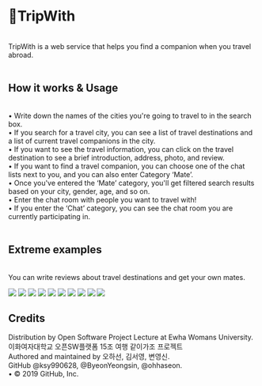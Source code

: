 # 💑TripWith 
<br>
 TripWith is a web service that helps you find a companion when you travel abroad.
 <br><br>
 
<h2>How it works & Usage</h2><br>
•	Write down the names of the cities you're going to travel to in the search box.<br>
•	If you search for a travel city, you can see a list of travel destinations and a list of current travel companions in the city.<br>
•	If you want to see the travel information, you can click on the travel destination to see a brief introduction, address, photo, and review.<br>
•	If you want to find a travel companion, you can choose one of the chat lists next to you, and you can also enter Category ‘Mate’.<br>
•	Once you've entered the ‘Mate’ category, you'll get filtered search results based on your city, gender, age, and so on.<br>
•	Enter the chat room with people you want to travel with!<br>
•	If you enter the ‘Chat’ category, you can see the chat room you are currently participating in.<br><br>

<h2>Extreme examples</h2><br>
You can write reviews about travel destinations and get your own mates.<br>

<img src="https://user-images.githubusercontent.com/55133538/70997210-d2a1b980-2117-11ea-96bd-b0bf667a89b1.PNG"></img>
<img src="https://user-images.githubusercontent.com/55133538/70997254-f6fd9600-2117-11ea-8ecd-92b45f31b6f8.PNG"></img>
<img src="https://user-images.githubusercontent.com/55133538/70997268-fcf37700-2117-11ea-86a1-5d47a24e0f55.PNG"></img>
<img src="https://user-images.githubusercontent.com/55133538/70997282-0a106600-2118-11ea-9c28-acb73910d90f.PNG"></img>
<img src="https://user-images.githubusercontent.com/55133538/70997430-6d9a9380-2118-11ea-884e-695b99554adb.png"></img>
<img src="https://user-images.githubusercontent.com/55133538/70997431-6e332a00-2118-11ea-8ec9-0199702e4f0c.png"></img>
<img src="https://user-images.githubusercontent.com/55133538/70997432-6e332a00-2118-11ea-873f-cfac7b25f9d7.png"></img>
<img src="https://user-images.githubusercontent.com/55133538/70997212-d5041380-2117-11ea-98fb-ba4c7c773e40.PNG"></img>
<img src="https://user-images.githubusercontent.com/55133538/70997246-ef3df180-2117-11ea-8451-a87905a696a3.PNG"></img>
<img src="https://user-images.githubusercontent.com/55133538/70997317-201e2680-2118-11ea-96ca-4cb1c4d915e2.PNG"></img>

<h2>Credits</h2>
Distribution by Open Software Project Lecture at Ewha Womans University.<br>
이화여자대학교 오픈SW플랫폼 15조 여행 같이가조 프로젝트<br>
Authored and maintained by 오하선, 김서영, 변영신.<br>
GitHub @ksy990628, @ByeonYeongsin, @ohhaseon. <br>
•	© 2019 GitHub, Inc.<br>
